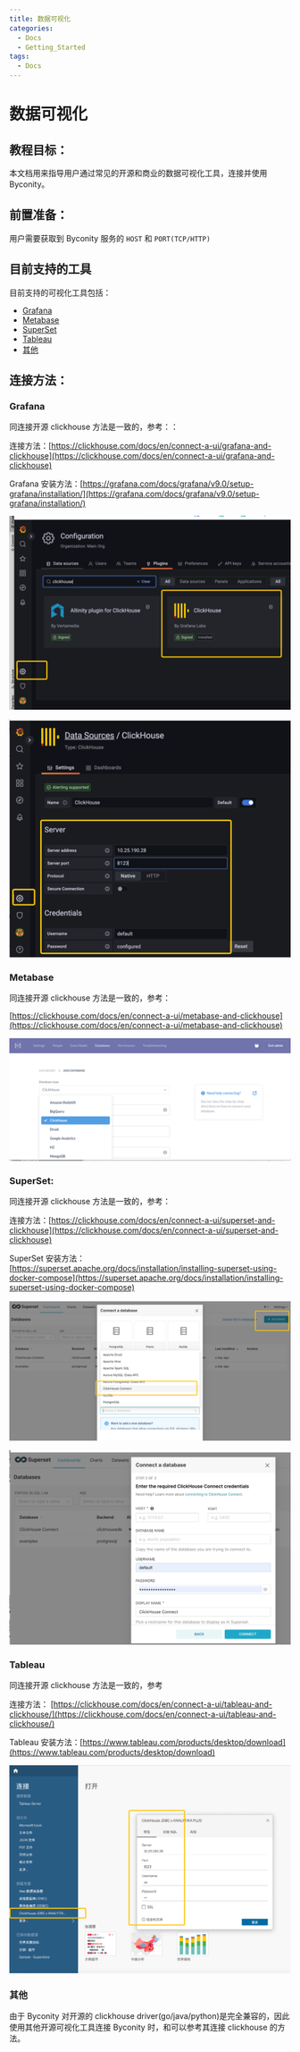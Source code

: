 ```yaml
---
title: 数据可视化
categories:
  - Docs
  - Getting_Started
tags:
  - Docs
---
```


# 数据可视化

## 教程目标：

本文档用来指导用户通过常见的开源和商业的数据可视化工具，连接并使用 Byconity。

## 前置准备：

用户需要获取到 Byconity 服务的 `HOST` 和 `PORT(TCP/HTTP)`

## 目前支持的工具

目前支持的可视化工具包括：

- [Grafana](数据可视化.md)
- [Metabase](数据可视化.md)
- [SuperSet](数据可视化.md)
- [Tableau](数据可视化.md)
- [其他](数据可视化.md)

## 连接方法：

### Grafana

同连接开源 clickhouse 方法是一致的，参考：：

连接方法：[https://clickhouse.com/docs/en/connect-a-ui/grafana-and-clickhouse](https://clickhouse.com/docs/en/connect-a-ui/grafana-and-clickhouse)

Grafana 安装方法：[https://grafana.com/docs/grafana/v9.0/setup-grafana/installation/](https://grafana.com/docs/grafana/v9.0/setup-grafana/installation/)

![](./assets/数据可视化/boxcnPWwcVS2PP0ScJ1DABrY5Gb.png)

![](./assets/数据可视化/boxcnUlfPZA9ubTQw2MiKV0eOSc.png)

### Metabase

同连接开源 clickhouse 方法是一致的，参考：

[https://clickhouse.com/docs/en/connect-a-ui/metabase-and-clickhouse](https://clickhouse.com/docs/en/connect-a-ui/metabase-and-clickhouse)

![](./assets/数据可视化/boxcnzLODLCibKe4uefhtK3bPMh.png)

### SuperSet:

同连接开源 clickhouse 方法是一致的，参考：

连接方法：[https://clickhouse.com/docs/en/connect-a-ui/superset-and-clickhouse](https://clickhouse.com/docs/en/connect-a-ui/superset-and-clickhouse)

SuperSet 安装方法：[https://superset.apache.org/docs/installation/installing-superset-using-docker-compose](https://superset.apache.org/docs/installation/installing-superset-using-docker-compose)

![](./assets/数据可视化/boxcnLpId4cqZ0REcyCFlZYxPqh.png)

![](./assets/数据可视化/boxcnG3sMOmptJiaYGlugaznN3f.png)

### Tableau

同连接开源 clickhouse 方法是一致的，参考

连接方法： [https://clickhouse.com/docs/en/connect-a-ui/tableau-and-clickhouse/](https://clickhouse.com/docs/en/connect-a-ui/tableau-and-clickhouse/)

Tableau 安装方法：[https://www.tableau.com/products/desktop/download](https://www.tableau.com/products/desktop/download)

![](./assets/数据可视化/boxcnLhKBy77zRRuwIKvGNEpdad.png)

### 其他

由于 Byconity 对开源的 clickhouse driver(go/java/python)是完全兼容的，因此使用其他开源可视化工具连接 Byconity 时，和可以参考其连接 clickhouse 的方法。
